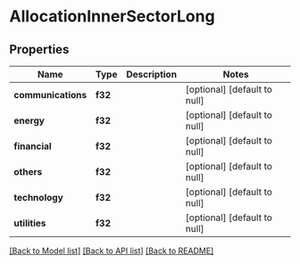 # AllocationInnerSectorLong

## Properties
Name | Type | Description | Notes
------------ | ------------- | ------------- | -------------
**communications** | **f32** |  | [optional] [default to null]
**energy** | **f32** |  | [optional] [default to null]
**financial** | **f32** |  | [optional] [default to null]
**others** | **f32** |  | [optional] [default to null]
**technology** | **f32** |  | [optional] [default to null]
**utilities** | **f32** |  | [optional] [default to null]

[[Back to Model list]](../README.md#documentation-for-models) [[Back to API list]](../README.md#documentation-for-api-endpoints) [[Back to README]](../README.md)


